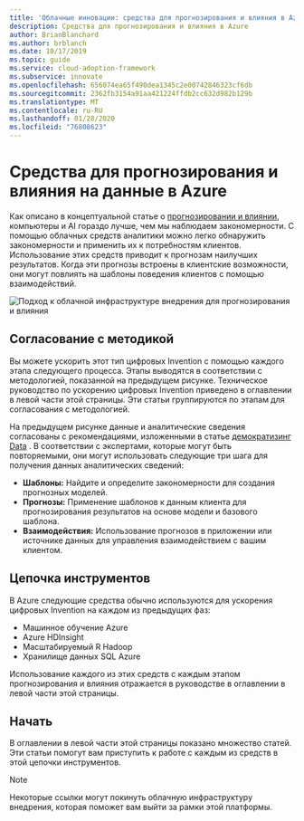 ```yaml
---
title: 'Облачные инновации: средства для прогнозирования и влияния в Azure'
description: Средства для прогнозирования и влияния в Azure
author: BrianBlanchard
ms.author: brblanch
ms.date: 10/17/2019
ms.topic: guide
ms.service: cloud-adoption-framework
ms.subservice: innovate
ms.openlocfilehash: 656074ea65f490dea1345c2e00742846323cf6db
ms.sourcegitcommit: 2362fb3154a91aa421224ffdb2cc632d982b129b
ms.translationtype: MT
ms.contentlocale: ru-RU
ms.lasthandoff: 01/28/2020
ms.locfileid: "76808623"
---
```

# <a name="tools-to-predict-and-influence-data-in-azure"></a>Средства для прогнозирования и влияния на данные в Azure

Как описано в концептуальной статье о [прогнозировании и влиянии](../considerations/predict.md), компьютеры и AI гораздо лучше, чем мы наблюдаем закономерности. С помощью облачных средств аналитики можно легко обнаружить закономерности и применить их к потребностям клиентов. Использование этих средств приводит к прогнозам наилучших результатов. Когда эти прогнозы встроены в клиентские возможности, они могут повлиять на шаблоны поведения клиентов с помощью взаимодействий.

![Подход к облачной инфраструктуре внедрения для прогнозирования и влияния](../../_images/innovate/predict-and-influence.png)

## <a name="alignment-to-the-methodology"></a>Согласование с методикой

Вы можете ускорить этот тип цифровых Invention с помощью каждого этапа следующего процесса. Этапы выводятся в соответствии с методологией, показанной на предыдущем рисунке. Техническое руководство по ускорению цифровых Invention приведено в оглавлении в левой части этой страницы. Эти статьи группируются по этапам для согласования с методологией.

На предыдущем рисунке данные и аналитические сведения согласованы с рекомендациями, изложенными в статье [демократизинг Data](./data.md) . В соответствии с экспертами, которые могут быть повторяемыми, они могут использовать следующие три шага для получения данных аналитических сведений:

- **Шаблоны:** Найдите и определите закономерности для создания прогнозных моделей.
- **Прогнозы:** Применение шаблонов к данным клиента для прогнозирования результатов на основе модели и базового шаблона.
- **Взаимодействия:** Использование прогнозов в приложении или источнике данных для управления взаимодействием с вашим клиентом.

## <a name="toolchain"></a>Цепочка инструментов

В Azure следующие средства обычно используются для ускорения цифровых Invention на каждом из предыдущих фаз:

- Машинное обучение Azure
- Azure HDInsight
- Масштабируемый R Hadoop
- Хранилище данных SQL Azure

Использование каждого из этих средств с каждым этапом прогнозирования и влияния отражается в руководстве в оглавлении в левой части этой страницы.

## <a name="get-started"></a>Начать

В оглавлении в левой части этой страницы показано множество статей. Эти статьи помогут вам приступить к работе с каждым из средств в этой цепочки инструментов.

> [!NOTE]
> Некоторые ссылки могут покинуть облачную инфраструктуру внедрения, которая поможет вам выйти за рамки этой платформы.
